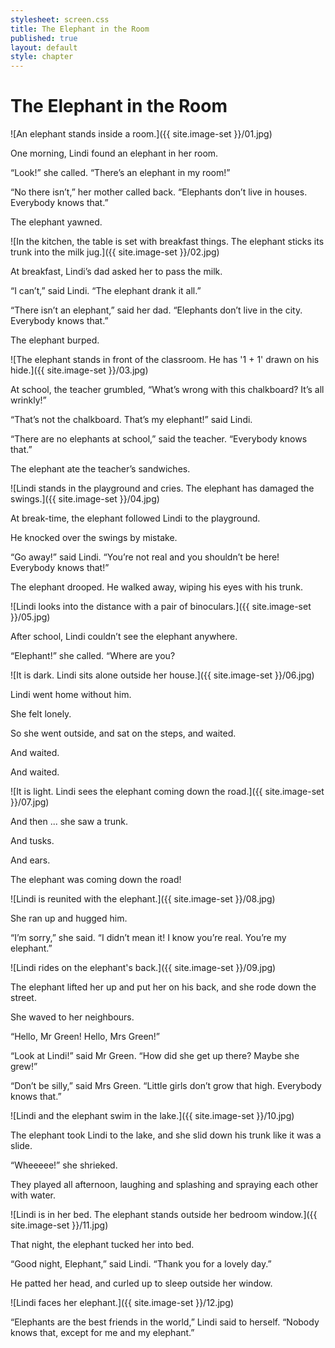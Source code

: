 ```yaml
---
stylesheet: screen.css
title: The Elephant in the Room
published: true
layout: default
style: chapter
---
```


# The Elephant in the Room

![An elephant stands inside a room.]({{ site.image-set }}/01.jpg)

One morning, Lindi found an elephant in her room.

“Look!” she called. “There’s an elephant in my room!”

“No there isn’t,” her mother called back. “Elephants don’t live in houses. Everybody knows that.”

The elephant yawned.

![In the kitchen, the table is set with breakfast things. The elephant sticks its trunk into the milk jug.]({{ site.image-set }}/02.jpg)

At breakfast, Lindi’s dad asked her to pass the milk.

“I can’t,” said Lindi. “The elephant drank it all.”

“There isn’t an elephant,” said her dad. “Elephants don’t live in the city. Everybody knows that.” 

The elephant burped.

![The elephant stands in front of the classroom. He has '1 + 1' drawn on his hide.]({{ site.image-set }}/03.jpg)

At school, the teacher grumbled, “What’s wrong with this chalkboard? It’s all wrinkly!”

“That’s not the chalkboard. That’s my elephant!” said Lindi.

“There are no elephants at school,” said the teacher. “Everybody knows that.” 

The elephant ate the teacher’s sandwiches.

![Lindi stands in the playground and cries. The elephant has damaged the swings.]({{ site.image-set }}/04.jpg)

At break-time, the elephant followed Lindi to the playground.

He knocked over the swings by mistake.

“Go away!” said Lindi. “You’re not real and you shouldn’t be here! Everybody knows that!”

The elephant drooped. He walked away, wiping his eyes with his trunk.

![Lindi looks into the distance with a pair of binoculars.]({{ site.image-set }}/05.jpg)

After school, Lindi couldn’t see the elephant anywhere.

“Elephant!” she called. “Where are you?

![It is dark. Lindi sits alone outside her house.]({{ site.image-set }}/06.jpg)

Lindi went home without him.

She felt lonely.

So she went outside, and sat on the steps, and waited. 

And waited. 

And waited.

![It is light. Lindi sees the elephant coming down the road.]({{ site.image-set }}/07.jpg)

And then ... she saw a trunk. 

And tusks. 

And ears. 

The elephant was coming down the road!

![Lindi is reunited with the elephant.]({{ site.image-set }}/08.jpg)

She ran up and hugged him.

“I’m sorry,” she said. “I didn’t mean it! I know you’re real. You’re my elephant.”

![Lindi rides on the elephant's back.]({{ site.image-set }}/09.jpg)

The elephant lifted her up and put her on his back, and she rode down the street. 

She waved to her neighbours. 

“Hello, Mr Green! Hello, Mrs Green!” 

“Look at Lindi!” said Mr Green. “How did she get up there? Maybe she grew!” 

“Don’t be silly,” said Mrs Green. “Little girls don’t grow that high. Everybody knows that.”

![Lindi and the elephant swim in the lake.]({{ site.image-set }}/10.jpg)

The elephant took Lindi to the lake, and she slid down his trunk like it was a slide.

“Wheeeee!” she shrieked.

They played all afternoon, laughing and splashing and spraying each other with water.

![Lindi is in her bed. The elephant stands outside her bedroom window.]({{ site.image-set }}/11.jpg)

That night, the elephant tucked her into bed.

“Good night, Elephant,” said Lindi. “Thank you for a lovely day.” 

He patted her head, and curled up to sleep outside her window.

![Lindi faces her elephant.]({{ site.image-set }}/12.jpg)

“Elephants are the best friends in the world,” Lindi said to herself. “Nobody knows that, except for me and my elephant.”
